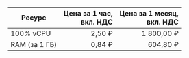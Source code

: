 | Ресурс        | Цена за 1 час,<br>вкл. НДС | Цена за 1 месяц,<br>вкл. НДС |
|---------------|--------------:|----------------:|
| 100% vCPU     | 2,50 ₽        | 1 800,00 ₽       |
| RAM (за 1 ГБ) | 0,84 ₽        | 604,80 ₽        |
